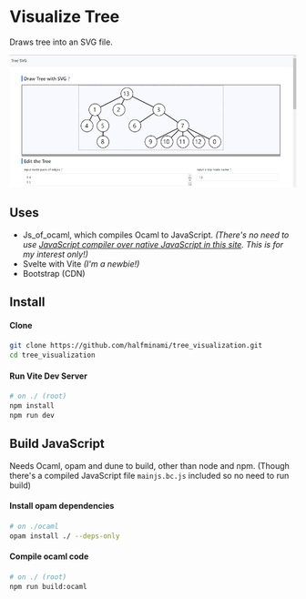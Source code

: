 # Visualize Tree

Draws tree into an SVG file.

![screenshot](./tree-visualization-screenshot.png)

## Uses

- Js_of_ocaml, which compiles Ocaml to JavaScript.
*(There's no need to use [JavaScript compiler over native JavaScript in this site](./memo.md#foreign-language-in-browser). This is for my interest only!)*
- Svelte with Vite *(I'm a newbie!)*
- Bootstrap (CDN)

## Install
#### Clone
```bash
git clone https://github.com/halfminami/tree_visualization.git
cd tree_visualization
```

#### Run Vite Dev Server
```bash
# on ./ (root)
npm install
npm run dev
```

## Build JavaScript

Needs Ocaml, opam and dune to build, other than node and npm.
(Though there's a compiled JavaScript file `mainjs.bc.js` included so no need to run build)

#### Install opam dependencies
```bash
# on ./ocaml
opam install ./ --deps-only
```
#### Compile ocaml code
```bash
# on ./ (root)
npm run build:ocaml
```
